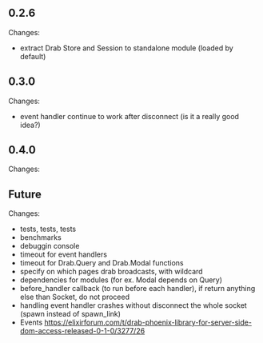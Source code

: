 ## 0.2.6
Changes:
* extract Drab Store and Session to standalone module (loaded by default)

## 0.3.0
Changes:
* event handler continue to work after disconnect (is it a really good idea?)

## 0.4.0
Changes:

## Future
Changes:
* tests, tests, tests
* benchmarks
* debuggin console
* timeout for event handlers
* timeout for Drab.Query and Drab.Modal functions
* specify on which pages drab broadcasts, with wildcard
* dependencies for modules (for ex. Modal depends on Query)
* before_handler callback (to run before each handler), if return anything else than Socket, do not proceed
* handling event handler crashes without disconnect the whole socket (spawn instead of spawn_link)
* Events https://elixirforum.com/t/drab-phoenix-library-for-server-side-dom-access-released-0-1-0/3277/26

